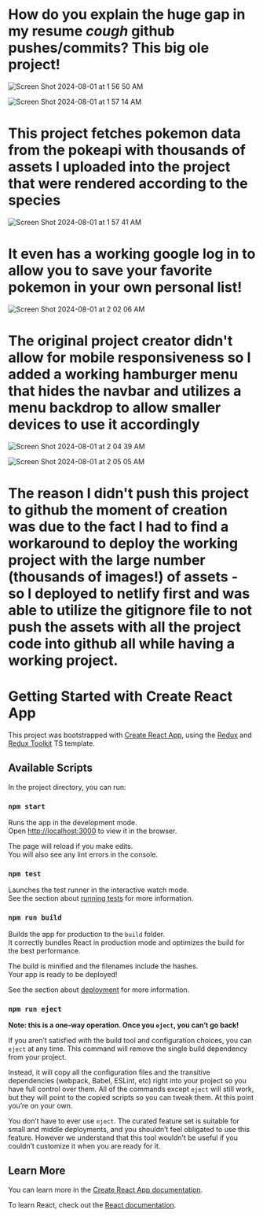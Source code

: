 # How do you explain the huge gap in my resume *cough* github pushes/commits? This big ole project!


![Screen Shot 2024-08-01 at 1 56 50 AM](https://github.com/user-attachments/assets/4a0390dc-6b04-4165-bb1f-c4d3461ba33d)



![Screen Shot 2024-08-01 at 1 57 14 AM](https://github.com/user-attachments/assets/9b94f0c8-79db-48d0-9264-1aa8d248d518)


# This project fetches pokemon data from the pokeapi with thousands of assets I uploaded into the project that were rendered according to the species



![Screen Shot 2024-08-01 at 1 57 41 AM](https://github.com/user-attachments/assets/7a39fa55-2700-4931-9a55-c56a9bf01b0a)


# It even has a working google log in to allow you to save your favorite pokemon in your own personal list!


![Screen Shot 2024-08-01 at 2 02 06 AM](https://github.com/user-attachments/assets/2d1d2313-cd51-48f8-b8b5-a77e1dc680b2)

# The original project creator didn't allow for mobile responsiveness so I added a working hamburger menu that hides the navbar and utilizes a menu backdrop to allow smaller devices to use it accordingly 


![Screen Shot 2024-08-01 at 2 04 39 AM](https://github.com/user-attachments/assets/3698b817-8c30-473d-adc9-49a3acd78540)


![Screen Shot 2024-08-01 at 2 05 05 AM](https://github.com/user-attachments/assets/4ff78da6-831c-4c22-916c-d5839ecd1a1d)

# The reason I didn't push this project to github the moment of creation was due to the fact I had to find a workaround to deploy the working project with the large number (thousands of images!) of assets - so I deployed to netlify first and was able to utilize the gitignore file to not push the assets with all the project code into github all while having a working project. 

# Getting Started with Create React App

This project was bootstrapped with [Create React App](https://github.com/facebook/create-react-app), using the [Redux](https://redux.js.org/) and [Redux Toolkit](https://redux-toolkit.js.org/) TS template.

## Available Scripts

In the project directory, you can run:

### `npm start`

Runs the app in the development mode.\
Open [http://localhost:3000](http://localhost:3000) to view it in the browser.

The page will reload if you make edits.\
You will also see any lint errors in the console.

### `npm test`

Launches the test runner in the interactive watch mode.\
See the section about [running tests](https://facebook.github.io/create-react-app/docs/running-tests) for more information.

### `npm run build`

Builds the app for production to the `build` folder.\
It correctly bundles React in production mode and optimizes the build for the best performance.

The build is minified and the filenames include the hashes.\
Your app is ready to be deployed!

See the section about [deployment](https://facebook.github.io/create-react-app/docs/deployment) for more information.

### `npm run eject`

**Note: this is a one-way operation. Once you `eject`, you can’t go back!**

If you aren’t satisfied with the build tool and configuration choices, you can `eject` at any time. This command will remove the single build dependency from your project.

Instead, it will copy all the configuration files and the transitive dependencies (webpack, Babel, ESLint, etc) right into your project so you have full control over them. All of the commands except `eject` will still work, but they will point to the copied scripts so you can tweak them. At this point you’re on your own.

You don’t have to ever use `eject`. The curated feature set is suitable for small and middle deployments, and you shouldn’t feel obligated to use this feature. However we understand that this tool wouldn’t be useful if you couldn’t customize it when you are ready for it.

## Learn More

You can learn more in the [Create React App documentation](https://facebook.github.io/create-react-app/docs/getting-started).

To learn React, check out the [React documentation](https://reactjs.org/).
